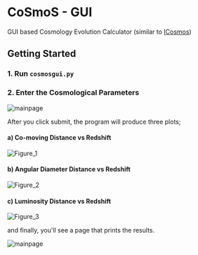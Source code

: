 # CoSmoS - GUI

GUI based Cosmology Evolution Calculator (similar to [ICosmos](http://www.icosmos.co.uk/index.html))

## Getting Started

### 1. Run `cosmosgui.py`

### 2. Enter the Cosmological Parameters

![mainpage](https://user-images.githubusercontent.com/45866787/125127680-8eb14380-e105-11eb-9a5e-2dcf458490a5.png)

After you click submit, the program will produce three plots;

#### a) Co-moving Distance vs Redshift

![Figure_1](https://user-images.githubusercontent.com/45866787/125128063-22830f80-e106-11eb-87d1-a16fa5256009.png)

#### b) Angular Diameter Distance vs Redshift

![Figure_2](https://user-images.githubusercontent.com/45866787/125128092-2f076800-e106-11eb-9870-e0ba70ad1378.png)

#### c) Luminosity Distance vs Redshift

![Figure_3](https://user-images.githubusercontent.com/45866787/125128118-3af32a00-e106-11eb-89e7-76abd7982be1.png)

and finally, you'll see a page that prints the results.

![mainpage](https://user-images.githubusercontent.com/45866787/125128152-48101900-e106-11eb-81fc-0015dd311dcc.png)
